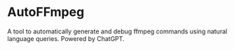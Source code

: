 # AutoFFmpeg
A tool to automatically generate and debug ffmpeg commands using natural language queries. Powered by ChatGPT.
